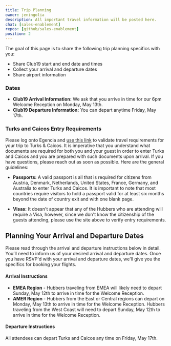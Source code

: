 ```yaml
---
title: Trip Planning
owner: jeningolia
description: All important travel information will be posted here. 
chat: [sales-enablement]
repos: [github/sales-enablement]
position: 2
---
```


The goal of this page is to share the following trip planning specifics with you:

 * Share Club19 start and end date and times
 * Collect your arrival and departure dates
 * Share airport information

### Dates
 * **Club19 Arrival Information:** We ask that you arrive in time for our 6pm Welcome Reception on Monday, May 13th.
 * **Club19 Departure Information:** You can depart anytime Friday, May 17th.

### Turks and Caicos Entry Requirements
Please log onto Egencia and [use this link](https://cibtvisas.com/?login=60005) to validate travel requirements for your trip to Turks & Caicos. It is imperative that you understand what documents are required for both you and your guest in order to enter Turks and Caicos and you are prepared with such documents upon arrival. If you have questions, please reach out as soon as possible. Here are the general guidelines:

* **Passports:** 
A valid passport is all that is required for citizens from Austria, Denmark, Netherlands, United States, France, Germany, and Australia to enter Turks and Caicos. It is important to note that most countries require visitors to hold a passport valid for at least six months beyond the date of country exit and with one blank page. 

* **Visas:**  It doesn't appear that any of the Hubbers who are attending will require a Visa, however, since we don't know the citizenship of the guests attending, please use the site above to verify entry requirements. 

## Planning Your Arrival and Departure Dates
Please read through the arrival and departure instructions below in detail. You’ll need to inform us of your desired arrival and departure dates. Once you have RSVP'd with your arrival and departure dates, we'll give you the specifics for booking your flights.

#### Arrival Instructions

* **EMEA Region** - Hubbers traveling from EMEA will likely need to depart Sunday, May 12th to arrive in time for the Welcome Reception. 
* **AMER Region** - Hubbers from the East or Central regions can depart on Monday, May 13th to arrive in time for the Welcome Reception. Hubbers traveling from the West Coast will need to depart Sunday, May 12th to arrive in time for the Welcome Reception.

#### Departure Instructions

All attendees can depart Turks and Caicos any time on Friday, May 17th. 


